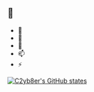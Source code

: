 

##   🌻
- 🔭 
- 👯 
- 💬 
- 📫 
- ⚡ 




[![C2yb8er's GitHub states](https://github-readme-stats.vercel.app/api?username=C2yb8er)](https://github.com/anuraghazra/github-readme-stats)


      
